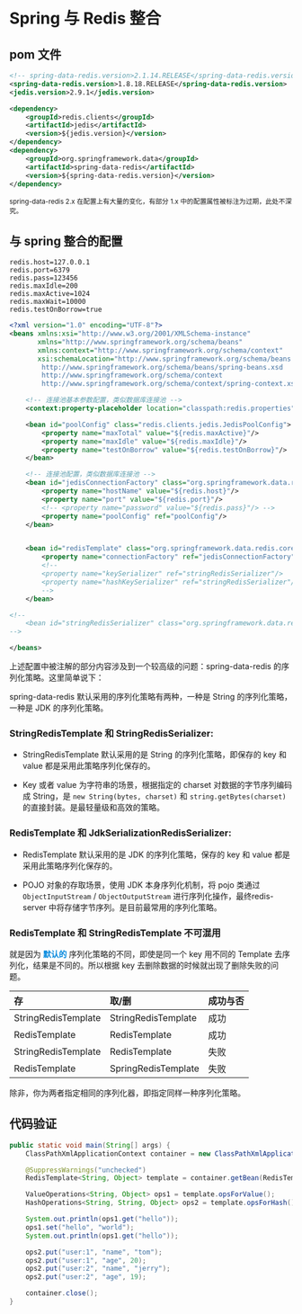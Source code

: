 # Spring 与 Redis 整合

## pom 文件

```xml
<!-- spring-data-redis.version>2.1.14.RELEASE</spring-data-redis.version -->
<spring-data-redis.version>1.8.18.RELEASE</spring-data-redis.version>
<jedis.version>2.9.1</jedis.version>

<dependency>
    <groupId>redis.clients</groupId>
    <artifactId>jedis</artifactId>
    <version>${jedis.version}</version>
</dependency>
<dependency>
    <groupId>org.springframework.data</groupId>
    <artifactId>spring-data-redis</artifactId>
    <version>${spring-data-redis.version}</version>
</dependency>
```

<small>spring-data-redis 2.x 在配置上有大量的变化，有部分 1.x 中的配置属性被标注为过期，此处不深究。</small>

## 与 spring 整合的配置

```properties
redis.host=127.0.0.1
redis.port=6379
redis.pass=123456
redis.maxIdle=200
redis.maxActive=1024
redis.maxWait=10000
redis.testOnBorrow=true
```

```xml
<?xml version="1.0" encoding="UTF-8"?>
<beans xmlns:xsi="http://www.w3.org/2001/XMLSchema-instance"
       xmlns="http://www.springframework.org/schema/beans"
       xmlns:context="http://www.springframework.org/schema/context"
       xsi:schemaLocation="http://www.springframework.org/schema/beans
        http://www.springframework.org/schema/beans/spring-beans.xsd
        http://www.springframework.org/schema/context
        http://www.springframework.org/schema/context/spring-context.xsd">

    <!-- 连接池基本参数配置，类似数据库连接池 -->
    <context:property-placeholder location="classpath:redis.properties" ignore-unresolvable="true"/>

    <bean id="poolConfig" class="redis.clients.jedis.JedisPoolConfig">
        <property name="maxTotal" value="${redis.maxActive}"/>
        <property name="maxIdle" value="${redis.maxIdle}"/>
        <property name="testOnBorrow" value="${redis.testOnBorrow}"/>
    </bean>

    <!-- 连接池配置，类似数据库连接池 -->
    <bean id="jedisConnectionFactory" class="org.springframework.data.redis.connection.jedis.JedisConnectionFactory">
        <property name="hostName" value="${redis.host}"/>
        <property name="port" value="${redis.port}"/>
        <!-- <property name="password" value="${redis.pass}"/> -->
        <property name="poolConfig" ref="poolConfig"/>
    </bean>


    <bean id="redisTemplate" class="org.springframework.data.redis.core.RedisTemplate">
        <property name="connectionFactory" ref="jedisConnectionFactory" />
        <!--
        <property name="keySerializer" ref="stringRedisSerializer"/>
        <property name="hashKeySerializer" ref="stringRedisSerializer"/>
        -->
    </bean>

<!--
    <bean id="stringRedisSerializer" class="org.springframework.data.redis.serializer.StringRedisSerializer" />
-->

</beans>
```

上述配置中被注解的部分内容涉及到一个较高级的问题：spring-data-redis 的序列化策略。这里简单说下：

spring-data-redis 默认采用的序列化策略有两种，一种是 String 的序列化策略，一种是 JDK 的序列化策略。

### StringRedisTemplate 和 StringRedisSerializer:

- StringRedisTemplate 默认采用的是 String 的序列化策略，即保存的 key 和 value 都是采用此策略序列化保存的。

- Key 或者 value 为字符串的场景，根据指定的 charset 对数据的字节序列编码成 String，是 `new String(bytes, charset)` 和 `string.getBytes(charset)` 的直接封装。是最轻量级和高效的策略。

### RedisTemplate 和 JdkSerializationRedisSerializer:

- RedisTemplate 默认采用的是 JDK 的序列化策略，保存的 key 和 value 都是采用此策略序列化保存的。

- POJO 对象的存取场景，使用 JDK 本身序列化机制，将 pojo 类通过 `ObjectInputStream` / `ObjectOutputStream` 进行序列化操作，最终redis-server 中将存储字节序列。是目前最常用的序列化策略。

### RedisTemplate 和 StringRedisTemplate 不可混用

就是因为 <font color="#0088dd">**默认的**</font> 序列化策略的不同，即使是同一个 key 用不同的 Template 去序列化，结果是不同的。所以根据 key 去删除数据的时候就出现了删除失败的问题。

| 存 | 取/删 | 成功与否 |
| :- | :- | :- |
| StringRedisTemplate | StringRedisTemplate | 成功 |
| RedisTemplate | RedisTemplate | 成功 |
| StringRedisTemplate | RedisTemplate | 失败 |
| RedisTemplate | SpringRedisTemplate | 失败 |

除非，你为两者指定相同的序列化器，即指定同样一种序列化策略。

## 代码验证

```java
public static void main(String[] args) {
    ClassPathXmlApplicationContext container = new ClassPathXmlApplicationContext("spring-redis.xml");

    @SuppressWarnings("unchecked")
    RedisTemplate<String, Object> template = container.getBean(RedisTemplate.class);

    ValueOperations<String, Object> ops1 = template.opsForValue();
    HashOperations<String, String, Object> ops2 = template.opsForHash();

    System.out.println(ops1.get("hello"));
    ops1.set("hello", "world");
    System.out.println(ops1.get("hello"));

    ops2.put("user:1", "name", "tom");
    ops2.put("user:1", "age", 20);
    ops2.put("user:2", "name", "jerry");
    ops2.put("user:2", "age", 19);

    container.close();
}
```